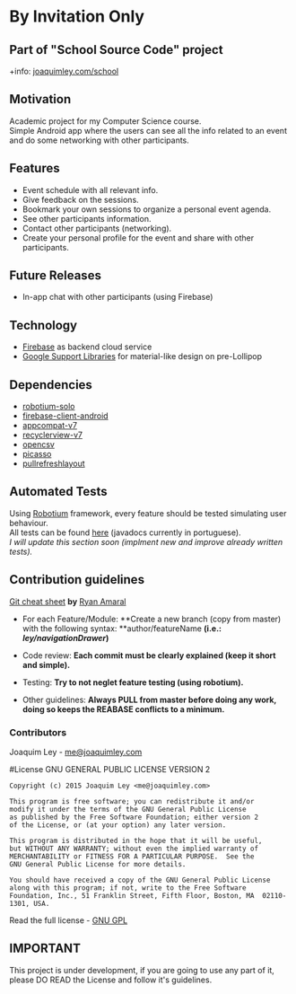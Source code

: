 # By Invitation Only

## Part of "**School Source Code**" project
+info: [joaquimley.com/school](http://www.joaquimley.com/school)

Motivation
----------
Academic project for my Computer Science course.  
Simple Android app where the users can see all the info related to an event and do some networking with other participants.

Features
--------
* Event schedule with all relevant info.
* Give feedback on the sessions.
* Bookmark your own sessions to organize a personal event agenda.
* See other participants information.
* Contact other participants (networking).
* Create your personal profile for the event and share with other participants.

Future Releases
---------------
* In-app chat with other participants (using Firebase)


Technology
----------
* [Firebase](https://www.firebase.com/) as backend cloud service
* [Google Support Libraries](https://developer.android.com/tools/support-library/features.html) for material-like design on pre-Lollipop

Dependencies
---------
* [robotium-solo](https://code.google.com/p/robotium/)
* [firebase-client-android](https://www.firebase.com/docs/android/quickstart.html)
* [appcompat-v7](http://android-developers.blogspot.pt/2014/10/appcompat-v21-material-design-for-pre.html)
* [recyclerview-v7](https://developer.android.com/tools/support-library/features.html)
* [opencsv](http://opencsv.sourceforge.net/)
* [picasso](http://square.github.io/picasso/)
* [pullrefreshlayout](https://github.com/baoyongzhang/android-PullRefreshLayout)

Automated Tests
---------------
Using [Robotium](https://code.google.com/p/robotium/) framework, every feature should be tested simulating user behaviour.  
All tests can be found [here](../master/app/src/androidTest/java/com/joaquimley/byinvitationonly) (javadocs currently in portuguese).  
*I will update this section soon (implment new and improve already written tests).*

Contribution guidelines
-----------------------
[Git cheat sheet](http://tinyurl.com/mslxyyt) **by** [Ryan Amaral](https://github.com/ryanamaral)

* For each Feature/Module: **Create a new branch (copy from master) with the following syntax: **author/featureName **(i.e.: *ley/navigationDrawer*)**

* Code review: **Each commit must be clearly explained (keep it short and simple).**

* Testing: **Try to not neglet feature testing (using robotium).**

* Other guidelines: **Always PULL from master before doing any work, doing so keeps the REABASE conflicts to a minimum.**



### Contributors

Joaquim Ley - <me@joaquimley.com>

#License
    GNU GENERAL PUBLIC LICENSE VERSION 2

    Copyright (c) 2015 Joaquim Ley <me@joaquimley.com>

    This program is free software; you can redistribute it and/or
    modify it under the terms of the GNU General Public License
    as published by the Free Software Foundation; either version 2
    of the License, or (at your option) any later version.

    This program is distributed in the hope that it will be useful,
    but WITHOUT ANY WARRANTY; without even the implied warranty of
    MERCHANTABILITY or FITNESS FOR A PARTICULAR PURPOSE.  See the
    GNU General Public License for more details.

    You should have received a copy of the GNU General Public License
    along with this program; if not, write to the Free Software
    Foundation, Inc., 51 Franklin Street, Fifth Floor, Boston, MA  02110-1301, USA.
Read the full license - [GNU GPL](../master/LICENSE.md)

## IMPORTANT
This project is under development, if you are going to use any part of it, please DO READ the License and follow it's guidelines.
